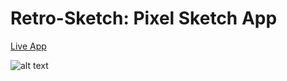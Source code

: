 # Retro-Sketch: Pixel Sketch App

[Live App](https://bscottnz.github.io/esketch/)
 
![alt text](https://raw.githubusercontent.com/bscottnz/esketch/main/retro.png "App Preview")
